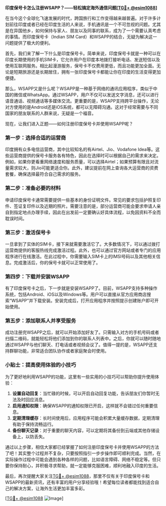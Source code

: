**印度保号卡怎么注册WSAPP？——轻松搞定海外通信问题[[TG💪+ @esim1088](https://t.me/s/esim1088)]**

在当今这个全球化飞速发展的时代，跨国旅行和工作变得越来越普遍。对于许多计划前往印度或者已经在印度生活的人来说，手机通讯是一个不可忽视的问题。尤其是在异国他乡，如何保持与家人、朋友以及同事的联系，成为了一个需要认真考虑的事情。而印度保号卡（Indian SIM Card）和WSAPP的结合，无疑为解决这一问题提供了极大的便利。

首先，我们来了解一下什么是印度保号卡。简单来说，印度保号卡就是一种可以在印度长期使用的手机SIM卡，它允许用户在印度本地拨打接听电话、发送短信以及使用互联网服务。相比起漫游服务，保号卡不仅费用更低，而且功能更加全面。无论是短期旅游还是长期居住，拥有一张印度保号卡都能让你在印度的生活变得更加便捷。

那么，WSAPP又是什么呢？WSAPP是一种基于网络的通讯应用程序，类似于中国的微信或WhatsApp。通过WSAPP，用户不仅可以发送文字消息，还可以进行语音通话、视频通话等多媒体交流。更重要的是，WSAPP支持跨平台操作，无论对方使用的是Android还是iOS系统，都可以无障碍沟通。这对于经常需要与不同国家的朋友联系的人群来说，无疑是一个福音。

现在，让我们进入正题——如何注册印度保号卡并使用WSAPP呢？

### **第一步：选择合适的运营商**
印度拥有众多电信运营商，其中比较知名的有Airtel、Jio、Vodafone Idea等。这些运营商提供的保号卡服务各有特色，因此在选择时可以根据自己的需求来决定。例如，如果你更看重网络速度和服务质量，可以选择Airtel；如果预算有限且对流量需求较大，则Jio可能更适合你。此外，建议提前在网上查询各大运营商的资费套餐，确保选择最符合自己需求的服务。

### **第二步：准备必要的材料**
申请印度保号卡通常需要提供一些基本的身份证明文件。常见的要求包括护照复印件、签证复印件以及近期的照片。需要注意的是，部分运营商可能会要求申请人亲自到指定地点办理手续，因此在出发前一定要确认好具体流程，以免因资料不全而耽误时间。

### **第三步：激活保号卡**
一旦拿到了实体的SIM卡，接下来就需要激活它了。大多数情况下，可以通过拨打运营商提供的客服热线完成激活过程。此外，也可以通过官方网站或者专门的应用程序进行在线激活。在此过程中，你需要输入SIM卡上的IMSI号码以及其他相关信息。完成激活后，你的保号卡就可以正常使用了。

### **第四步：下载并安装WSAPP**
有了印度保号卡之后，下一步就是安装WSAPP了。目前，WSAPP支持多种操作系统，包括Android、iOS以及Windows等。用户可以直接从官方应用商店搜索“WSAPP”并下载安装。安装完成后，打开应用程序并按照提示创建账户即可开始使用。

### **第五步：添加联系人并享受服务**
成功注册完WSAPP之后，就可以开始添加好友了。只需输入对方的手机号码或者扫描二维码，就能轻松将他们添加到你的联系人列表中。之后，你就可以随时随地通过WSAPP与他们聊天、打电话或者视频会议了。值得一提的是，WSAPP还支持群聊功能，非常适合团队协作或者家庭聚会时使用。

### **小贴士：提高使用体验的小技巧**
为了更好地利用WSAPP的功能，这里有一些实用的小技巧可以帮助你提升使用体验：
1. **设置自动回复**：当忙碌的时候，可以开启自动回复功能，告诉朋友们你暂时无法及时回应消息。
2. **启用通知权限**：确保WSAPP的通知权限已开启，这样就不会错过任何重要信息。
3. **定期清理缓存**：长时间使用后，应用程序可能会积累大量缓存数据，定期清理有助于保持流畅运行。
4. **备份聊天记录**：对于重要的聊天内容，可以定期将其备份到云端或其他存储设备上，以防丢失。

通过以上步骤，相信大家都已经掌握了如何注册印度保号卡并使用WSAPP的方法了吧！其实整个过程并不复杂，只要按照指引一步步操作即可顺利完成。当然，在实际操作过程中可能会遇到各种各样的问题，比如语言障碍、网络不稳定等。但只要你保持耐心，并积极寻求帮助，就一定能够克服困难，顺利地融入印度的生活。

最后，再次提醒大家关注[TG💪+ @esim1088](https://t.me/s/esim1088)，那里不仅有关于印度保号卡和WSAPP的最新资讯，还有丰富的用户分享经验哦！希望每位读者都能找到适合自己的解决方案，让海外生活更加丰富多彩。

[[TG💪+ @esim1088](https://t.me/s/esim1088) ![Image](https://i.postimg.cc/4NQfJmqS/Snipaste-2025-05-13-00-14-12.png)]